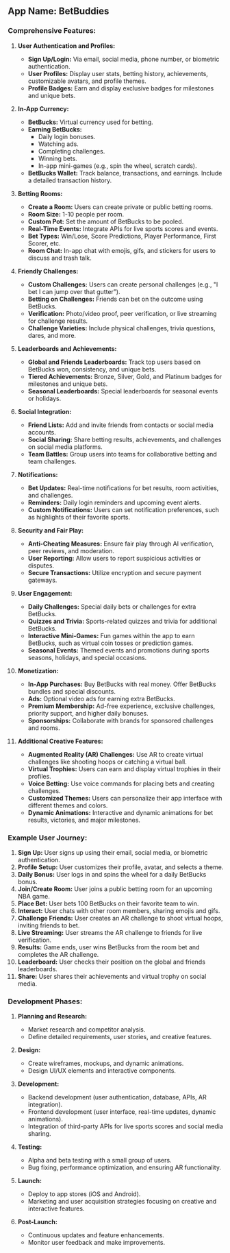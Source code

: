 
## App Name: BetBuddies

### Comprehensive Features:

1. **User Authentication and Profiles:**
   - **Sign Up/Login:** Via email, social media, phone number, or biometric authentication.
   - **User Profiles:** Display user stats, betting history, achievements, customizable avatars, and profile themes.
   - **Profile Badges:** Earn and display exclusive badges for milestones and unique bets.

2. **In-App Currency:**
   - **BetBucks:** Virtual currency used for betting.
   - **Earning BetBucks:**
     - Daily login bonuses.
     - Watching ads.
     - Completing challenges.
     - Winning bets.
     - In-app mini-games (e.g., spin the wheel, scratch cards).
   - **BetBucks Wallet:** Track balance, transactions, and earnings. Include a detailed transaction history.

3. **Betting Rooms:**
   - **Create a Room:** Users can create private or public betting rooms.
   - **Room Size:** 1-10 people per room.
   - **Custom Pot:** Set the amount of BetBucks to be pooled.
   - **Real-Time Events:** Integrate APIs for live sports scores and events.
   - **Bet Types:** Win/Lose, Score Predictions, Player Performance, First Scorer, etc.
   - **Room Chat:** In-app chat with emojis, gifs, and stickers for users to discuss and trash talk.

4. **Friendly Challenges:**
   - **Custom Challenges:** Users can create personal challenges (e.g., "I bet I can jump over that gutter").
   - **Betting on Challenges:** Friends can bet on the outcome using BetBucks.
   - **Verification:** Photo/video proof, peer verification, or live streaming for challenge results.
   - **Challenge Varieties:** Include physical challenges, trivia questions, dares, and more.

5. **Leaderboards and Achievements:**
   - **Global and Friends Leaderboards:** Track top users based on BetBucks won, consistency, and unique bets.
   - **Tiered Achievements:** Bronze, Silver, Gold, and Platinum badges for milestones and unique bets.
   - **Seasonal Leaderboards:** Special leaderboards for seasonal events or holidays.

6. **Social Integration:**
   - **Friend Lists:** Add and invite friends from contacts or social media accounts.
   - **Social Sharing:** Share betting results, achievements, and challenges on social media platforms.
   - **Team Battles:** Group users into teams for collaborative betting and team challenges.

7. **Notifications:**
   - **Bet Updates:** Real-time notifications for bet results, room activities, and challenges.
   - **Reminders:** Daily login reminders and upcoming event alerts.
   - **Custom Notifications:** Users can set notification preferences, such as highlights of their favorite sports.

8. **Security and Fair Play:**
   - **Anti-Cheating Measures:** Ensure fair play through AI verification, peer reviews, and moderation.
   - **User Reporting:** Allow users to report suspicious activities or disputes.
   - **Secure Transactions:** Utilize encryption and secure payment gateways.

9. **User Engagement:**
   - **Daily Challenges:** Special daily bets or challenges for extra BetBucks.
   - **Quizzes and Trivia:** Sports-related quizzes and trivia for additional BetBucks.
   - **Interactive Mini-Games:** Fun games within the app to earn BetBucks, such as virtual coin tosses or prediction games.
   - **Seasonal Events:** Themed events and promotions during sports seasons, holidays, and special occasions.

10. **Monetization:**
    - **In-App Purchases:** Buy BetBucks with real money. Offer BetBucks bundles and special discounts.
    - **Ads:** Optional video ads for earning extra BetBucks.
    - **Premium Membership:** Ad-free experience, exclusive challenges, priority support, and higher daily bonuses.
    - **Sponsorships:** Collaborate with brands for sponsored challenges and rooms.

11. **Additional Creative Features:**
    - **Augmented Reality (AR) Challenges:** Use AR to create virtual challenges like shooting hoops or catching a virtual ball.
    - **Virtual Trophies:** Users can earn and display virtual trophies in their profiles.
    - **Voice Betting:** Use voice commands for placing bets and creating challenges.
    - **Customized Themes:** Users can personalize their app interface with different themes and colors.
    - **Dynamic Animations:** Interactive and dynamic animations for bet results, victories, and major milestones.

### Example User Journey:

1. **Sign Up:** User signs up using their email, social media, or biometric authentication.
2. **Profile Setup:** User customizes their profile, avatar, and selects a theme.
3. **Daily Bonus:** User logs in and spins the wheel for a daily BetBucks bonus.
4. **Join/Create Room:** User joins a public betting room for an upcoming NBA game.
5. **Place Bet:** User bets 100 BetBucks on their favorite team to win.
6. **Interact:** User chats with other room members, sharing emojis and gifs.
7. **Challenge Friends:** User creates an AR challenge to shoot virtual hoops, inviting friends to bet.
8. **Live Streaming:** User streams the AR challenge to friends for live verification.
9. **Results:** Game ends, user wins BetBucks from the room bet and completes the AR challenge.
10. **Leaderboard:** User checks their position on the global and friends leaderboards.
11. **Share:** User shares their achievements and virtual trophy on social media.

### Development Phases:

1. **Planning and Research:**
   - Market research and competitor analysis.
   - Define detailed requirements, user stories, and creative features.

2. **Design:**
   - Create wireframes, mockups, and dynamic animations.
   - Design UI/UX elements and interactive components.

3. **Development:**
   - Backend development (user authentication, database, APIs, AR integration).
   - Frontend development (user interface, real-time updates, dynamic animations).
   - Integration of third-party APIs for live sports scores and social media sharing.

4. **Testing:**
   - Alpha and beta testing with a small group of users.
   - Bug fixing, performance optimization, and ensuring AR functionality.

5. **Launch:**
   - Deploy to app stores (iOS and Android).
   - Marketing and user acquisition strategies focusing on creative and interactive features.

6. **Post-Launch:**
   - Continuous updates and feature enhancements.
   - Monitor user feedback and make improvements.
